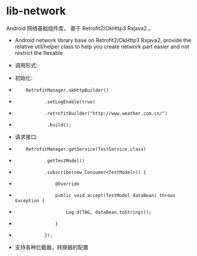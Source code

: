 # lib-network
Android 网络基础组件库， 基于 Retrofit2/OkHttp3 Rxjava2 。
* Android network library base on Retrofit2/OkHttp3 Rxjava2,
  provide the relative util/helper class to help you create network part easier and not restrict the flexable

* 调用形式:
* 初始化:
*         RetrofitManager.okHttpBuilder()
*                .setLogEnable(true)
*                .retrofitBuilder("http://www.weather.com.cn/")
*                 .build();

* 请求接口:
*         RetrofitManager.getService(TestService.class)
*                .getTestModel()
*                .subscribe(new Consumer<TestModel>() {
*                    @Override
*                    public void accept(TestModel dataBean) throws Exception {
*                        Log.d(TAG, dataBean.toString());
*                    }
*                });


* 支持各种拦截器，转换器的配置
